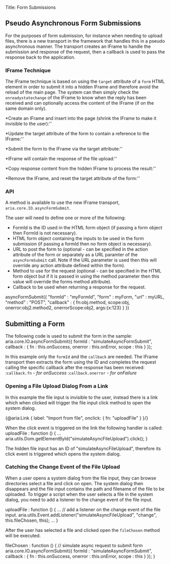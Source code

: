 Title: Form Submissions


## Pseudo Asynchronous Form Submissions
For the purposes of form submission, for instance when needing to upload files, there is a new transport in the framework that handles this in a pseudo asynchronous manner.  The transport creates an IFrame to handle the submission and response of the request, then a callback is used to pass the response back to the application.

### IFrame Technique

The IFrame technique is based on using the `target` attribute of a `form` HTML element in order to submit it into a hidden IFrame and therefore avoid the reload of the main page. The system can then simply check the `onreadystatechange` of the IFrame to know when the reply has been received and can optionally access the content of the IFrame (if on the same domain only).


*Create an IFrame and insert into the page (shrink the IFrame to make it invisible to the user):''

*Update the target attribute of the form to contain a reference to the IFrame:''

*Submit the form to the IFrame via the target attribute:''

*IFrame will contain the response of the file upload:''

*Copy response content from the hidden IFrame to process the result:''

*Remove the IFrame, and reset the target attribute of the form:''

### API
A method is available to use the new IFrame transport, `aria.core.IO.asyncFormSubmit`.

The user will need to define one or more of the following:
* FormId is the ID used in the HTML form object (if passing a form object then FormId is not necessary).
* HTML form object containing the inputs to be used in the form submission (if passing a formId then no form object is necessary).
* URL to post the form to (optional - can be specified in the action attribute of the form or separately as a URL paramter of the `asyncFormSubmit` call.  Note if the URL parameter is used then this will override any action attribute defined within the form).
* Method to use for the request (optional - can be specified in the HTML form object but if it is passed in using the method parameter then this value will override the forms method attribute).
* Callback to be used when returning a response for the request.

<syntaxhighlight lang="javascript">
 asyncFormSubmit({     
     "formId" : "myFormId", 
     "form" : myForm, 
     "url" : myURL,
     "method" : "POST",
     "callback" : {
         fn:obj.method,      
         scope:obj,       
         onerror:obj2.method2,  
         onerrorScope:obj2,
         args:{x:123}     
     }
 })
</syntaxhighlight>


## Submitting a Form

The following code is used to submit the form in the sample:
<syntaxhighlight lang="AT">
  aria.core.IO.asyncFormSubmit({
    formId : "simulateAsyncFormSubmit",
    callback : {
      fn : this.onSuccess,
      onerror : this.onError,
      scope : this
    }
  });
</syntaxhighlight>

In this example only the `formId` and the `callback` are needed.  The IFrame transport then extracts the form using the ID and completes the request calling the specific callback after the response has been received:
:`callback.fn` _- for onSuccess_
:`callback.onerror` _- for onFailure_


### Opening a File Upload Dialog From a Link

In this example the file input is invisible to the user, instead there is a link which when clicked will trigger the file input click method to open the system dialog.

<syntaxhighlight lang="AT">
 {@aria:Link {
     label: "Import from file",
     onclick: {
         fn: "uploadFile"
     }
  }/}
</syntaxhighlight>

When the click event is triggered on the link the following handler is called:
<syntaxhighlight lang="AT">
  uploadFile : function () {
   ...   
    aria.utils.Dom.getElementById("simulateAsyncFileUpload").click();
  }
</syntaxhighlight>

The hidden file input has an ID of "simulateAsyncFileUpload", therefore its click event is triggered which opens the system dialog.


### Catching the Change Event of the File Upload
When a user opens a system dialog from the file input, they can browse directories select a file and click on open.  The system dialog then disappears and the file input contains the path and filename of the file to be uploaded.  To trigger a script when the user selects a file in the system dialog, you need to add a listener to the change event of the file input.


<syntaxhighlight lang="AT">
  uploadFile : function () {  
    ... 
    // add a listener on the change event of the file input.
    aria.utils.Event.addListener("simulateAsyncFileUpload", "change", this.fileChosen, this);
    ...			
  }
</syntaxhighlight>

After the user has selected a file and clicked open the `fileChosen` method will be executed.

<syntaxhighlight lang="AT">
  fileChosen : function () {
    // simulate async request to submit form
    aria.core.IO.asyncFormSubmit({
      formId : "simulateAsyncFormSubmit",
      callback : {
        fn : this.onSuccess,
        onerror : this.onError,
        scope : this
      }
    });
  }
</syntaxhighlight>